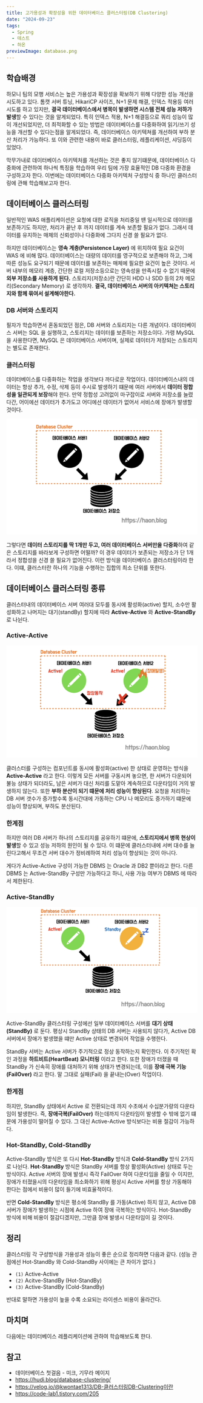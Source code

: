 ```yaml
---
title: 고가용성과 확장성을 위한 데이터베이스 클러스터링(DB Clustering)
date: "2024-09-23"
tags:
  - Spring
  - 테스트
  - 하온
previewImage: database.png
---
```


## 학습배경

하모니 팀의 모행 서비스는 높은 가용성과 확장성을 확보하기 위해 다양한 성능 개선을 시도하고 있다. 톰캣 서버 튜닝, HikariCP 사이즈, N+1 문제 해결, 인덱스 적용등 여러 시도를 하고 있지만, **결국 데이터베이스에서 병목이 발생하면 시스템 전체 성능 저하가 발생**할 수 있다는 것을 알게되었다. 특히 인덱스 적용, N+1 해결등으로 쿼리 성능이 많이 개선되었지만, 더 최적화할 수 있는 방법은 데이터베이스를 다중화하여 읽기/쓰기 성능을 개선할 수 있다는점을 알게되었다. 즉, 데이터베이스 아키텍쳐를 개선하여 부하 분산 처리가 가능하다. 또 이와 관련한 내용이 바로 클러스터링, 레플리케이션, 샤딩등이 있었다.

막무가내로 데이터베이스 아키텍처를 개선하는 것은 좋지 않기떄문에, 데이터베이스 다중화에 관련하여 하나씩 특징을 학습하여 우리 팀에 가장 효율적인 DB 다중화 환경을 구성하고자 한다. 이번에는 데이터베이스 다중화  아키텍처 구성방식 중 하나인 클러스터링에 관해 학습해보고자 한다.

## 데이터베이스 클러스터링

일반적인 WAS 애플리케이션은 요청에 대한 로직을 처리중일 떈 일시적으로 데이터를 보존하기도 하지만, 처리가 끝난 후 까지 데이터를 계속 보존할 필요가 없다. 그래서 데이터를 유지하는 매체의 신뢰성이나 다중화에 그다지 신경 쓸 필요가 없다.

하지만 데이터베이스는 **영속 계층(Persistence Layer)** 에 위치하여 필요 요건이 WAS 에 비해 많다. 데이터베이스는 대량의 데이터를 영구적으로 보존해야 하고, 그에 따른 성능도 요구되기 때문에 데이터를 보존하는 매체에 필요한 요건이 높은 것이다. 서버 내부의 메모리 계층, 간단한 로컬 저장소등으로는 영속성을 만족시킬 수 없기 때문에 **외부 저장소를 사용하게 된다.** 스토리지(저장소)란 간단히 HDD 나 SDD 등의 2차 메모리(Secondary Memory) 로 생각하자. **결국, 데이터베이스 서버의 아키텍쳐는 스토리지와 함께 묶여서 설계해야한다.** 

### DB 서버와 스토리지

필자가 학습하면서 혼동되었던 점은, DB 서버와 스토리지는 다른 개념이다. 데이터베이스 서버는 SQL 을 실행하고, 스토리지는 데이터를 보존하는 저장소이다. 가령 MySQL 을 사용한다면, MySQL 은 데이터베이스 서버이며, 실제로 데이터가 저장되는 스토리지는 별도로 존재한다. 

### 클러스터링

데이터베이스를 다중화하는 작업을 생각보다 까다로운 작업이다. 데이터베이스내의 데이터는 항상 추가, 수정, 삭제 등이 수시로 발생하기 떄문에 여러 서버에서 **데이터 정합성을 일관되게 보장**해야 한다. 만약 정합성 고려없이 마구잡이로 서버와 저장소를 늘렸다간, 어이에선 데이터가 추가도고 어디에선 데이터가 없어서 서비스에 장애가 발생할 것이다.

![alt text](image.png)

그렇다면 **데이터 스토리지를 딱 1개만 두고, 여러 데이터베이스 서버만을 다중화**하여 같은 스토리지를 바라보게 구성하면 어떨까? 이 경우 데이터가 보존되는 저장소가 단 1개라서 정합성을 신경 쓸 필요가 없어진다. 이런 방식을 데이터베이스 클러스터링이라 한다. 이떄, 클러스터란 하나의 기능을 수행하는 집합의 최소 단위를 뜻한다.

## 데이터베이스 클러스터링 종류

클러스터내의 데이터베이스 서버 여러대 모두를 동시에 활성화(active) 할지, 소수만 활성화하고 나머지는 대기(standBy) 할지에 따라 **Active-Active** 와 **Active-StandBy** 로 나뉜다.

### Active-Active

![alt text](image-1.png)

클러스터를 구성하는 컴포넌트를 동시에 활성화(active) 한 상태로 운영하는 방식을 **Active-Active** 라고 한다. 이렇게 모든 서버를 구동시켜 놓으면, 한 서버가 다운되어 불능 상태가 되더라도, 남은 서버가 대신 처리를 도맡아 계속하므로 다운타임이 거의 발생하지 않는다. 또한 **부하 분산이 되기 떄문에 처리 성능이 향상된다**. 요청을 처리하는 DB 서버 갯수가 증가할수록 동시간대에 가동하는 CPU 나 메모리도 증가하기 떄문에 성능이 향상되며, 부하도 분산된다.

### 한계점

하지만 여러 DB 서버가 하나의 스토리지를 공유하기 떄문에, **스토리지에서 병목 현상이 발생**할 수 있고 성능 저하의 원인이 될 수 있다. 이 떄문에 클러스터내에 서버 대수를 늘린다고해서 무조건 서버 대수가 정비례하여 처리 성능이 향상되는 것이 아니다.

게다가 Active-Active 구성이 가능한 DBMS 는 Oracle 과 DB2 뿐이라고 한다. 다른 DBMS 는 Active-StandBy 구성만 가능하다고 하니, 사용 가능 여부가 DBMS 에 따라서 제한된다.

### Active-StandBy

![alt text](image-2.png)

Active-StandBy 클러스터링 구성에선 일부 데이터베이스 서버를 **대기 상태(StandBy)** 로 둔다. 평상시 StandBy 상태의 DB 서버는 사용되지 않다가, Active DB 서버에서 장애가 발생했을 떄만 Active 상태로 변경되어 작업을 수행한다. 

StandBy 서버는 Active 서버가 주기적으로 정상 동작하는지 확인한다. 이 주기적인 확인 과정을 **하트비트(HeartBeat) 모니터링** 이라고 한다. 또한 장애가 터졌을 때 StandBy 가 신속히 장애를 대처하기 위해 상태가 변경되는데, 이를 **장애 극복 기능(FailOver)** 라고 한다. 말 그대로 실패(Fail) 을 끝내는(Over) 작업이다.

### 한게점

하지만, StandBy 상태에서 Active 로 전환되는데 까지 수초에서 수십분가량의 다운타임이 발생한다. 즉, **장애극복(FailOver)** 하는데까지 다운타임이 발생할 수 밖에 없기 떄문에 가용성이 떨어질 수 있다. 그 대신 Active-Active 방식보다는 비용 절감이 가능하다.

### Hot-StandBy, Cold-StandBy

Active-StandBy 방식은 또 다시 **Hot-StandBy** 방식과 **Cold-StandBy** 방식 2가지로 나뉜다. **Hot-StandBy** 방식은 StandBy 서버를 항상 활성화(Active) 상태로 두는 방식이다. Active 서버의 장애 발생시 즉각 FailOver 하여 다운타임을 줄일 수 이지만, 장애가 터졌을시의 다운타임을 최소화하기 위해 평상시 Active 서버를 항상 가동해야 한다는 점에서 비용이 많이 들기에 비효율적이다.

반면 **Cold-StandBy** 방식은 평소에 StandBy 를 가동(Active) 하지 않고, Active DB 서버가 장애가 발생하는 시점에 Active 하여 장애 극복하는 방식이다. Hot-StandBy 방식에 비해 비용이 절감디겠지만, 그만큼 장애 발생시 다운타임이 길 것이다.

## 정리

클러스터링 각 구성방식을 가용성과 성능이 좋은 순으로 정리하면 다음과 같다. (성능 관점에선 Hot-StandBy 와 Cold-StandBy 사이에는 큰 차이가 없다.)

- `(1)` Active-Active
- `(2)` Acitve-StandBy (Hot-StandBy)
- `(3)` Active-StandBy (Cold-StandBy)

반대로 말하면 가용성이 높을 수록 소요되는 라이센스 비용이 올라간다.

## 마치며

다음에는 데이터베이스 레플리케이션에 관하여 학습해보도록 한다. 

## 참고

- 데이터베이스 첫걸음 - 미크, 기무라 메이지
- https://hudi.blog/database-clustering/
- https://velog.io/@kwontae1313/DB-클러스터링DB-Clustering이란
- https://code-lab1.tistory.com/205